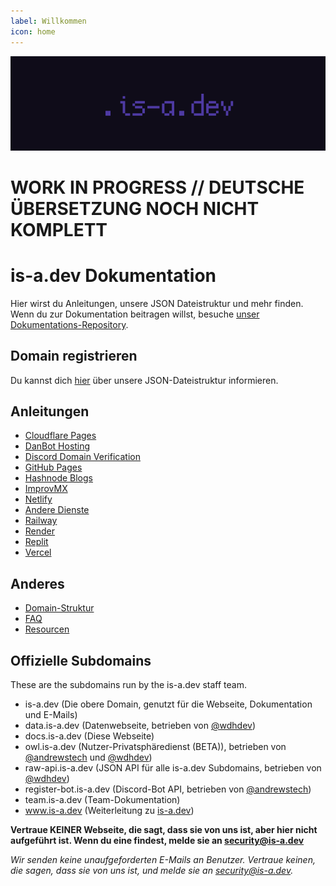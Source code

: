 ```yaml
---
label: Willkommen
icon: home
---
```

![](media/banner.png)
# WORK IN PROGRESS // DEUTSCHE ÜBERSETZUNG NOCH NICHT KOMPLETT

 
# is-a.dev Dokumentation

Hier wirst du Anleitungen, unsere JSON Dateistruktur und mehr finden. Wenn du zur Dokumentation beitragen willst, besuche [unser Dokumentations-Repository](https://github.com/is-a-dev/docs).
## Domain registrieren
Du kannst dich [hier](domain-structure) über unsere JSON-Dateistruktur informieren.

## Anleitungen
- [Cloudflare Pages](guides/cloudflare-pages)
- [DanBot Hosting](guides/dbh)
- [Discord Domain Verification](guides/discord-verification)
- [GitHub Pages](guides/github-pages)
- [Hashnode Blogs](guides/hashnode)
- [ImprovMX](guides/improvmx)
- [Netlify](guides/netlify)
- [Andere Dienste](guides/other)
- [Railway](guides/railway)
- [Render](guides/render)
- [Replit](guides/replit)
- [Vercel](guides/vercel)

## Anderes
 - [Domain-Struktur](domain-structure)
 - [FAQ](faq)
 - [Resourcen](resources)

## Offizielle Subdomains
These are the subdomains run by the is-a.dev staff team.

- is-a.dev (Die obere Domain, genutzt für die Webseite, Dokumentation und E-Mails)
- data.is-a.dev (Datenwebseite, betrieben von [@wdhdev](https://github.com/wdhdev))
- docs.is-a.dev (Diese Webseite)
- owl.is-a.dev (Nutzer-Privatsphäredienst (BETA)), betrieben von [@andrewstech](https://github.com/andrewstech) und [@wdhdev](https://github.com/wdhdev))
- raw-api.is-a.dev (JSON API für alle is-a.dev Subdomains, betrieben von [@wdhdev](https://github.com/wdhdev))
- register-bot.is-a.dev (Discord-Bot API, betrieben von [@andrewstech](https://github.com/andrewstech))
- team.is-a.dev (Team-Dokumentation)
- www.is-a.dev (Weiterleitung zu [is-a.dev](https://is-a.dev))


**Vertraue KEINER Webseite, die sagt, dass sie von uns ist, aber hier nicht aufgeführt ist. Wenn du eine findest, melde sie an [security@is-a.dev](mailto:security@is-a.dev)**


*Wir senden keine unaufgeforderten E-Mails an Benutzer. Vertraue keinen, die sagen, dass sie von uns ist, und melde sie an [security@is-a.dev](mailto:security@is-a.dev).*